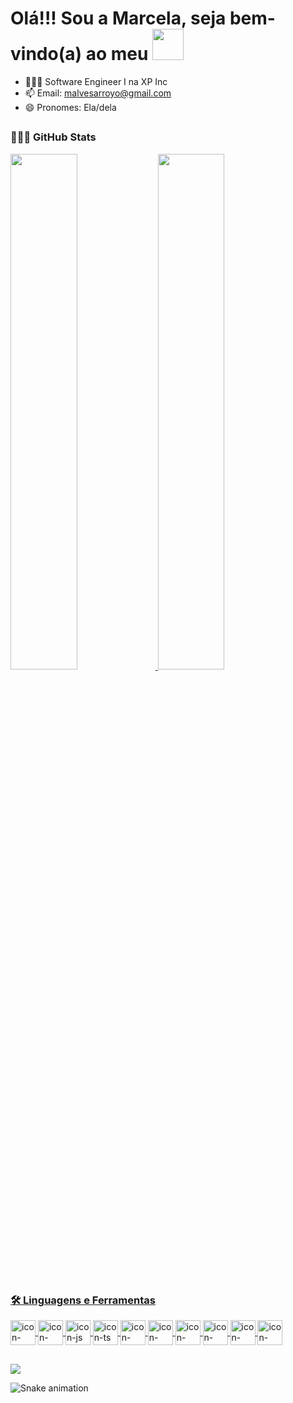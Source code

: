 <h1>
   Olá!!! Sou a Marcela, seja bem-vindo(a) ao meu
  <img width="50px" src="https://cdn.jsdelivr.net/gh/devicons/devicon/icons/github/github-original-wordmark.svg"/>
</h1>

- 👨🏻‍💻 Software Engineer I na XP Inc
- 📫 Email: malvesarroyo@gmail.com
- 😄 Pronomes: Ela/dela
##
### 👨🏻‍💻 GitHub Stats
<div>
  <a href="github.com/MarcelaArroyo">
  <img width="46%" src="https://github-readme-stats.vercel.app/api?username=marcelaarroyo&show_icons=true&theme=radical">
  <img width="46%" src="https://github-readme-stats.vercel.app/api/top-langs/?username=marcelaarroyo&layout=compact&theme=radical">
</div>
  
##
###  🛠 Linguagens e Ferramentas
<div style="display": inline_block>
  <a href="https://html.com/document/">
    <img align="center" alt="icon-html5" heigth="30px" width="40px" src="https://cdn.jsdelivr.net/gh/devicons/devicon/icons/html5/html5-original.svg">     </a>
  <a href="https://www.w3schools.com/css/">
    <img align="center" alt="icon-css3" heigth="30px" width="40px" src="https://cdn.jsdelivr.net/gh/devicons/devicon/icons/css3/css3-original.svg">
  </a>
  <a href="https://developer.mozilla.org/en-US/docs/Web/JavaScript">
    <img align="center" alt="icon-js" heigth="30px" width="40px" src="https://cdn.jsdelivr.net/gh/devicons/devicon/icons/javascript/javascript-original.svg">
  </a>
  <a href="https://www.typescriptlang.org/docs/">
    <img align="center" alt="icon-ts" heigth="30px" width="40px" src="https://cdn.jsdelivr.net/gh/devicons/devicon/icons/typescript/typescript-original.svg">
  </a>
  <a href="https://pt-br.reactjs.org/docs/getting-started.html">
  <img align="center" alt="icon-react" heigth="30px" width="40px" src="https://cdn.jsdelivr.net/gh/devicons/devicon/icons/react/react-original.svg">
  </a>
   <a href="https://nodejs.org/en/">
  <img align="center" alt="icon-nodejs" heigth="30px" width="40px" src="https://cdn.jsdelivr.net/gh/devicons/devicon/icons/nodejs/nodejs-original-wordmark.svg">
  </a>
  <a href="https://dev.mysql.com/doc/">
  <img align="center" alt="icon-mysql" heigth="30px" width="40px" src="https://cdn.jsdelivr.net/gh/devicons/devicon/icons/mysql/mysql-original.svg">
  </a>
  <a href="https://docs.docker.com/">
  <img align="center" alt="icon-docker" heigth="30px" width="40px" src="https://cdn.jsdelivr.net/gh/devicons/devicon/icons/docker/docker-original.svg">
  </a>
  <a href="https://mochajs.org/">
  <img align="center" alt="icon-mocha" heigth="30px" width="40px" src="https://cdn.jsdelivr.net/gh/devicons/devicon/icons/mocha/mocha-plain.svg">
  </a>
  <a href="https://jestjs.io/">
  <img align="center" alt="icon-jest" heigth="30px" width="40px" src="https://cdn.jsdelivr.net/gh/devicons/devicon/icons/jest/jest-plain.svg">
  </a>
</div>
  
##
  
<div>
 <a href="https://www.linkedin.com/in/marcela-alves-arroyo-95626616a/" target="_blank"><img src="https://img.shields.io/badge/LinkedIn-0077B5?style=for-the-badge&logo=linkedin&logoColor=white" target="_blank"></a>
</div>
  
 ![Snake animation](https://github.com/marcelaarroyo/marcelaarroyo/blob/output/github-contribution-grid-snake.svg)
